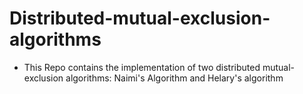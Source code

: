 # Distributed-mutual-exclusion-algorithms
- This Repo contains the implementation of two distributed mutual-exclusion algorithms: Naimi's Algorithm and Helary's algorithm
